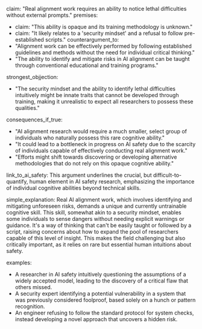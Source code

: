 claim: "Real alignment work requires an ability to notice lethal difficulties without external prompts."
premises:
  - claim: "This ability is opaque and its training methodology is unknown."
  - claim: "It likely relates to a 'security mindset' and a refusal to follow pre-established scripts."
counterargument_to:
  - "Alignment work can be effectively performed by following established guidelines and methods without the need for individual critical thinking."
  - "The ability to identify and mitigate risks in AI alignment can be taught through conventional educational and training programs."

strongest_objjection:
  - "The security mindset and the ability to identify lethal difficulties intuitively might be innate traits that cannot be developed through training, making it unrealistic to expect all researchers to possess these qualities."

consequences_if_true:
  - "AI alignment research would require a much smaller, select group of individuals who naturally possess this rare cognitive ability."
  - "It could lead to a bottleneck in progress on AI safety due to the scarcity of individuals capable of effectively conducting real alignment work."
  - "Efforts might shift towards discovering or developing alternative methodologies that do not rely on this opaque cognitive ability."

link_to_ai_safety: This argument underlines the crucial, but difficult-to-quantify, human element in AI safety research, emphasizing the importance of individual cognitive abilities beyond technical skills.

simple_explanation: Real AI alignment work, which involves identifying and mitigating unforeseen risks, demands a unique and currently untrainable cognitive skill. This skill, somewhat akin to a security mindset, enables some individuals to sense dangers without needing explicit warnings or guidance. It's a way of thinking that can't be easily taught or followed by a script, raising concerns about how to expand the pool of researchers capable of this level of insight. This makes the field challenging but also critically important, as it relies on rare but essential human intuitions about safety.

examples:
  - A researcher in AI safety intuitively questioning the assumptions of a widely accepted model, leading to the discovery of a critical flaw that others missed.
  - A security expert identifying a potential vulnerability in a system that was previously considered foolproof, based solely on a hunch or pattern recognition.
  - An engineer refusing to follow the standard protocol for system checks, instead developing a novel approach that uncovers a hidden risk.